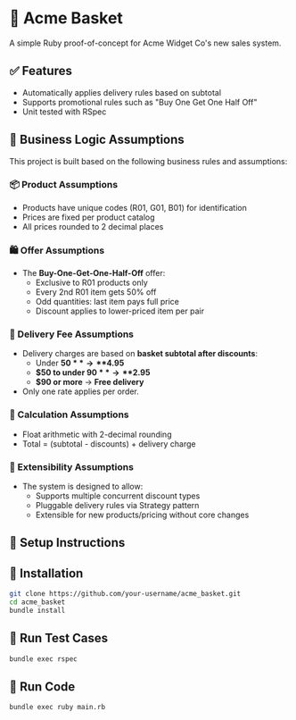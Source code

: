 # 🧺 Acme Basket

A simple Ruby proof-of-concept for Acme Widget Co's new sales system.

## ✅ Features

- Automatically applies delivery rules based on subtotal
- Supports promotional rules such as "Buy One Get One Half Off"
- Unit tested with RSpec

## 🧠 Business Logic Assumptions

This project is built based on the following business rules and assumptions:

### 📦 Product Assumptions
-  Products have unique codes (R01, G01, B01) for identification
-  Prices are fixed per product catalog
-  All prices rounded to 2 decimal places

### 🛍 Offer Assumptions
- The **Buy-One-Get-One-Half-Off** offer:
	- Exclusive to R01 products only
	- Every 2nd R01 item gets 50% off
	- Odd quantities: last item pays full price
	- Discount applies to lower-priced item per pair

### 🚚 Delivery Fee Assumptions
- Delivery charges are based on **basket subtotal after discounts**:
  - Under **$50** → **$4.95**
  - **$50 to under $90** → **$2.95**
  - **$90 or more** → **Free delivery**
- Only one rate applies per order.

### 🧮 Calculation Assumptions
- Float arithmetic with 2-decimal rounding
- Total = (subtotal - discounts) + delivery charge


### 🧩 Extensibility Assumptions
- The system is designed to allow:
	- Supports multiple concurrent discount types
	- Pluggable delivery rules via Strategy pattern
	- Extensible for new products/pricing without core changes

## 🚀 Setup Instructions

## 🚀 Installation

```bash
git clone https://github.com/your-username/acme_basket.git
cd acme_basket
bundle install
```

## 🚀 Run Test Cases
```bash
bundle exec rspec
```

## 🚀 Run Code
```bash
bundle exec ruby main.rb
```
